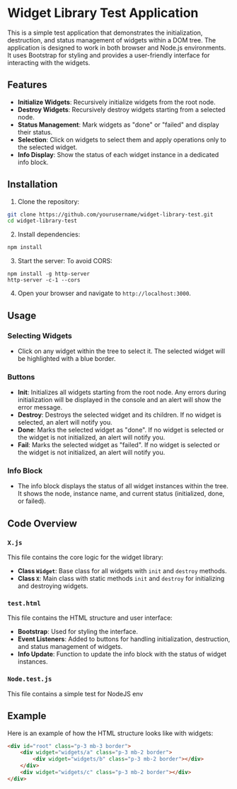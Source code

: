 # Widget Library Test Application

This is a simple test application that demonstrates the initialization, destruction, and status management of widgets within a DOM tree. The application is designed to work in both browser and Node.js environments. It uses Bootstrap for styling and provides a user-friendly interface for interacting with the widgets.

## Features

- **Initialize Widgets**: Recursively initialize widgets from the root node.
- **Destroy Widgets**: Recursively destroy widgets starting from a selected node.
- **Status Management**: Mark widgets as "done" or "failed" and display their status.
- **Selection**: Click on widgets to select them and apply operations only to the selected widget.
- **Info Display**: Show the status of each widget instance in a dedicated info block.

## Installation

1. Clone the repository:

```bash
git clone https://github.com/yourusername/widget-library-test.git
cd widget-library-test
```

2. Install dependencies:

```bash
npm install
```

3. Start the server:
To avoid CORS:

```
npm install -g http-server
http-server -c-1 --cors 
```

4. Open your browser and navigate to `http://localhost:3000`.

## Usage

### Selecting Widgets

- Click on any widget within the tree to select it. The selected widget will be highlighted with a blue border.

### Buttons

- **Init**: Initializes all widgets starting from the root node. Any errors during initialization will be displayed in the console and an alert will show the error message.
- **Destroy**: Destroys the selected widget and its children. If no widget is selected, an alert will notify you.
- **Done**: Marks the selected widget as "done". If no widget is selected or the widget is not initialized, an alert will notify you.
- **Fail**: Marks the selected widget as "failed". If no widget is selected or the widget is not initialized, an alert will notify you.

### Info Block

- The info block displays the status of all widget instances within the tree. It shows the node, instance name, and current status (initialized, done, or failed).

## Code Overview

### `X.js`

This file contains the core logic for the widget library:

- **Class `Widget`**: Base class for all widgets with `init` and `destroy` methods.
- **Class `X`**: Main class with static methods `init` and `destroy` for initializing and destroying widgets.

### `test.html`

This file contains the HTML structure and user interface:

- **Bootstrap**: Used for styling the interface.
- **Event Listeners**: Added to buttons for handling initialization, destruction, and status management of widgets.
- **Info Update**: Function to update the info block with the status of widget instances.

### `Node.test.js`

This file contains a simple test for NodeJS env

## Example

Here is an example of how the HTML structure looks like with widgets:

```html
<div id="root" class="p-3 mb-3 border">
    <div widget="widgets/a" class="p-3 mb-2 border">
        <div widget="widgets/b" class="p-3 mb-2 border"></div>
    </div>
    <div widget="widgets/c" class="p-3 mb-2 border"></div>
</div>
```
